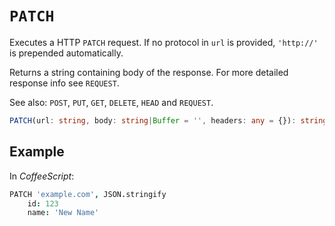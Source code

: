 # `PATCH`

Executes a HTTP `PATCH` request. If no protocol in `url` is provided, `'http://'` is prepended automatically.

Returns a string containing body of the response. For more detailed response info see `REQUEST`.

See also: `POST`, `PUT`, `GET`, `DELETE`, `HEAD` and `REQUEST`. 

```typescript
PATCH(url: string, body: string|Buffer = '', headers: any = {}): string
```

## Example

In *CoffeeScript*:

```coffeescript
PATCH 'example.com', JSON.stringify
    id: 123
    name: 'New Name'
```